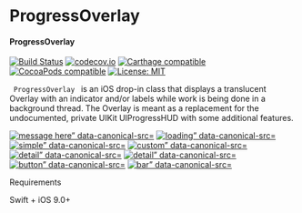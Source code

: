 # ProgressOverlay

#### ProgressOverlay

<p><a href="https://travis-ci.org/matej/MBProgressHUD"><img src="https://camo.githubusercontent.com/96119ef24c508d48a83ed66fca43204f530026cb/68747470733a2f2f7472617669732d63692e6f72672f6d6174656a2f4d4250726f67726573734855442e7376673f6272616e63683d6d6173746572" alt="Build Status" data-canonical-src="https://travis-ci.org/matej/MBProgressHUD.svg?branch=master" style="max-width:100%;"></a> <a href="https://codecov.io/github/matej/MBProgressHUD?branch=master"><img src="https://camo.githubusercontent.com/87ed83229cd374f3455e93e1152ca5557e626660/68747470733a2f2f636f6465636f762e696f2f6769746875622f6d6174656a2f4d4250726f67726573734855442f636f7665726167652e7376673f6272616e63683d6d6173746572" alt="codecov.io" data-canonical-src="https://codecov.io/github/matej/MBProgressHUD/coverage.svg?branch=master" style="max-width:100%;"></a>
 <a href="https://github.com/Carthage/Carthage#adding-frameworks-to-an-application"><img src="https://camo.githubusercontent.com/3dc8a44a2c3f7ccd5418008d1295aae48466c141/68747470733a2f2f696d672e736869656c64732e696f2f62616467652f43617274686167652d636f6d70617469626c652d3442433531442e7376673f7374796c653d666c6174" alt="Carthage compatible" data-canonical-src="https://img.shields.io/badge/Carthage-compatible-4BC51D.svg?style=flat" style="max-width:100%;"></a> <a href="https://cocoapods.org/pods/MBProgressHUD"><img src="https://camo.githubusercontent.com/9c6d6a7c3ded8748d2d3696c93fcfa514b973a6b/68747470733a2f2f696d672e736869656c64732e696f2f636f636f61706f64732f762f4d4250726f67726573734855442e7376673f7374796c653d666c6174" alt="CocoaPods compatible" data-canonical-src="https://img.shields.io/cocoapods/v/MBProgressHUD.svg?style=flat" style="max-width:100%;"></a> <a href="http://opensource.org/licenses/MIT"><img src="https://camo.githubusercontent.com/29a2cc0b8b0b7a3d4e2b5455d8f2502fe301426b/68747470733a2f2f696d672e736869656c64732e696f2f636f636f61706f64732f6c2f4d4250726f67726573734855442e7376673f7374796c653d666c6174" alt="License: MIT" data-canonical-src="https://img.shields.io/cocoapods/l/MBProgressHUD.svg?style=flat" style="max-width:100%;"></a></p>

<code> ProgressOverlay </code> is an iOS drop-in class that displays a translucent Overlay with an indicator and/or labels while work is being done in a background thread. The Overlay is meant as a replacement for the undocumented, private UIKit UIProgressHUD with some additional features.

<p><a href="https://thumbnail0.baidupcs.com/thumbnail/1e9a41d4e90407a927befbadf4bf6dd8?fid=2718680147-250528-80949732335003&time=1473685200&rt=sh&sign=FDTAER-DCb740ccc5511e5e8fedcff06b081203-gIcVPfg8u6rCk4zZ6leWzY7NG0g%3D&expires=8h&chkv=0&chkbd=0&chkpc=&dp-logid=5934659058474715089&dp-callid=0&size=c850_u580&quality=100">
<img src="https://thumbnail0.baidupcs.com/thumbnail/02a167e3dd754c4637c97b4ca4f6bbf4?fid=2718680147-250528-239870768002215&time=1473685200&rt=sh&sign=FDTAER-DCb740ccc5511e5e8fedcff06b081203-LM4DOolgbD6wxnCgVpCFTOtOa%2Bc%3D&expires=8h&chkv=0&chkbd=0&chkpc=&dp-logid=5934980242262773256&dp-callid=0&size=c10000_u10000&quality=100" alt="message here” data-canonical-src="https://thumbnail0.baidupcs.com/thumbnail/1e9a41d4e90407a927befbadf4bf6dd8?fid=2718680147-250528-80949732335003&time=1473685200&rt=sh&sign=FDTAER-DCb740ccc5511e5e8fedcff06b081203-gIcVPfg8u6rCk4zZ6leWzY7NG0g%3D&expires=8h&chkv=0&chkbd=0&chkpc=&dp-logid=5934659058474715089&dp-callid=0&size=c850_u580&quality=100" style="max-width:100%;"></a>
<a href="https://thumbnail0.baidupcs.com/thumbnail/c3c86db2204b031ba28d507b0eebbabe?fid=2718680147-250528-456587551857677&time=1473685200&rt=sh&sign=FDTAER-DCb740ccc5511e5e8fedcff06b081203-GwycxGGWm7xJLK9rtk5jMof5wo8%3D&expires=8h&chkv=0&chkbd=0&chkpc=&dp-logid=5934840138362816018&dp-callid=0&size=c850_u580&quality=100">
<img src="https://thumbnail0.baidupcs.com/thumbnail/326dff7772d71a5008ec7c3135b74a63?fid=2718680147-250528-36828507478255&time=1473685200&rt=sh&sign=FDTAER-DCb740ccc5511e5e8fedcff06b081203-HNTeY5MdIJxL%2Bl3Yy0%2FWn6TxPI4%3D&expires=8h&chkv=0&chkbd=0&chkpc=&dp-logid=5934980242262773256&dp-callid=0&size=c10000_u10000&quality=100" alt="loading” data-canonical-src="https://thumbnail0.baidupcs.com/thumbnail/c3c86db2204b031ba28d507b0eebbabe?fid=2718680147-250528-456587551857677&time=1473685200&rt=sh&sign=FDTAER-DCb740ccc5511e5e8fedcff06b081203-GwycxGGWm7xJLK9rtk5jMof5wo8%3D&expires=8h&chkv=0&chkbd=0&chkpc=&dp-logid=5934840138362816018&dp-callid=0&size=c850_u580&quality=100" style="max-width:100%;"></a>
<a href="https://thumbnail0.baidupcs.com/thumbnail/57a1579d6bdecc8f5f24b38decc13f72?fid=2718680147-250528-820183511600858&time=1473685200&rt=sh&sign=FDTAER-DCb740ccc5511e5e8fedcff06b081203-LGvmOdtrJVU0Raj02uBvuPlBMG8%3D&expires=8h&chkv=0&chkbd=0&chkpc=&dp-logid=5934840138362816018&dp-callid=0&size=c850_u580&quality=100">
<img src="https://thumbnail0.baidupcs.com/thumbnail/be85e18e85676f20643cb36c840beb44?fid=2718680147-250528-969036162942976&time=1473685200&rt=sh&sign=FDTAER-DCb740ccc5511e5e8fedcff06b081203-P%2FNh14s0vmuRX2%2Bcy09W8QgB2rc%3D&expires=8h&chkv=0&chkbd=0&chkpc=&dp-logid=5934980242262773256&dp-callid=0&size=c10000_u10000&quality=100" alt="simple” data-canonical-src="https://thumbnail0.baidupcs.com/thumbnail/57a1579d6bdecc8f5f24b38decc13f72?fid=2718680147-250528-820183511600858&time=1473685200&rt=sh&sign=FDTAER-DCb740ccc5511e5e8fedcff06b081203-LGvmOdtrJVU0Raj02uBvuPlBMG8%3D&expires=8h&chkv=0&chkbd=0&chkpc=&dp-logid=5934840138362816018&dp-callid=0&size=c850_u580&quality=100" style="max-width:100%;"></a>
<a href="https://thumbnail0.baidupcs.com/thumbnail/57a1579d6bdecc8f5f24b38decc13f72?fid=2718680147-250528-820183511600858&time=1473685200&rt=sh&sign=FDTAER-DCb740ccc5511e5e8fedcff06b081203-LGvmOdtrJVU0Raj02uBvuPlBMG8%3D&expires=8h&chkv=0&chkbd=0&chkpc=&dp-logid=5934840138362816018&dp-callid=0&size=c850_u580&quality=100">
<img src="https://thumbnail0.baidupcs.com/thumbnail/03ceb68d2a7a8ea577a07e09aff4535c?fid=2718680147-250528-85359207525099&time=1473685200&rt=sh&sign=FDTAER-DCb740ccc5511e5e8fedcff06b081203-o5WB79uV3N%2FUWbL5Me1%2FMoHrqsM%3D&expires=8h&chkv=0&chkbd=0&chkpc=&dp-logid=5934980242262773256&dp-callid=0&size=c10000_u10000&quality=100" alt="custom” data-canonical-src="https://thumbnail0.baidupcs.com/thumbnail/1cb23ae90f0005231cb88849fc790365?fid=2718680147-250528-936212323624359&time=1473685200&rt=sh&sign=FDTAER-DCb740ccc5511e5e8fedcff06b081203-2cvjayYXCddOt6j1q0OoI1amFk0%3D&expires=8h&chkv=0&chkbd=0&chkpc=&dp-logid=5934840138362816018&dp-callid=0&size=c850_u580&quality=100" style="max-width:100%;"></a>
<a href="https://thumbnail0.baidupcs.com/thumbnail/29daf9f4d770a3b9bc377caa34f1f2ab?fid=2718680147-250528-732252968904305&time=1473685200&rt=sh&sign=FDTAER-DCb740ccc5511e5e8fedcff06b081203-WHAnr6aM%2FvuFBLU029d92NqRHjY%3D&expires=8h&chkv=0&chkbd=0&chkpc=&dp-logid=5934840138362816018&dp-callid=0&size=c850_u580&quality=100">
<img src="https://thumbnail0.baidupcs.com/thumbnail/8623ba503c046961abc41445a385adf3?fid=2718680147-250528-27529445525342&time=1473685200&rt=sh&sign=FDTAER-DCb740ccc5511e5e8fedcff06b081203-g%2B0qfDoihLvSpOpzHN5QaLReHo4%3D&expires=8h&chkv=0&chkbd=0&chkpc=&dp-logid=5934980242262773256&dp-callid=0&size=c10000_u10000&quality=100" alt="detail” data-canonical-src="https://thumbnail0.baidupcs.com/thumbnail/29daf9f4d770a3b9bc377caa34f1f2ab?fid=2718680147-250528-732252968904305&time=1473685200&rt=sh&sign=FDTAER-DCb740ccc5511e5e8fedcff06b081203-WHAnr6aM%2FvuFBLU029d92NqRHjY%3D&expires=8h&chkv=0&chkbd=0&chkpc=&dp-logid=5934840138362816018&dp-callid=0&size=c850_u580&quality=100" style="max-width:100%;"></a>
<a href="https://thumbnail0.baidupcs.com/thumbnail/1ff14ec3070990d607451cb19b720d28?fid=2718680147-250528-739593846914753&time=1473685200&rt=sh&sign=FDTAER-DCb740ccc5511e5e8fedcff06b081203-x2XDNzE37DYiRK6uuS1ZPUwBGP8%3D&expires=8h&chkv=0&chkbd=0&chkpc=&dp-logid=5934840138362816018&dp-callid=0&size=c850_u580&quality=100">
<img src="https://thumbnail0.baidupcs.com/thumbnail/25c5ea988483b2fb8bc2d1d561df2c99?fid=2718680147-250528-983438359466802&time=1473685200&rt=sh&sign=FDTAER-DCb740ccc5511e5e8fedcff06b081203-mBOfhfkZB%2BBO8HZr2Y2GVuyjs%2B8%3D&expires=8h&chkv=0&chkbd=0&chkpc=&dp-logid=5934980242262773256&dp-callid=0&size=c10000_u10000&quality=100" alt="detail” data-canonical-src="https://thumbnail0.baidupcs.com/thumbnail/1ff14ec3070990d607451cb19b720d28?fid=2718680147-250528-739593846914753&time=1473685200&rt=sh&sign=FDTAER-DCb740ccc5511e5e8fedcff06b081203-x2XDNzE37DYiRK6uuS1ZPUwBGP8%3D&expires=8h&chkv=0&chkbd=0&chkpc=&dp-logid=5934840138362816018&dp-callid=0&size=c850_u580&quality=100" style="max-width:100%;"></a>
<a href="https://thumbnail0.baidupcs.com/thumbnail/08ff47b764ed3ff88ad030e021d5bd03?fid=2718680147-250528-1069927098675392&time=1473685200&rt=sh&sign=FDTAER-DCb740ccc5511e5e8fedcff06b081203-sfBHseGvzPfoQlSgWJTQZGb%2BdtM%3D&expires=8h&chkv=0&chkbd=0&chkpc=&dp-logid=5934840138362816018&dp-callid=0&size=c850_u580&quality=100">
<img src="https://thumbnail0.baidupcs.com/thumbnail/bfc182176e2dbecb76d30490bc69c67c?fid=2718680147-250528-761696783300768&time=1473685200&rt=sh&sign=FDTAER-DCb740ccc5511e5e8fedcff06b081203-wpCs%2BUVrpbdeWLWNZ9l59oD1ny0%3D&expires=8h&chkv=0&chkbd=0&chkpc=&dp-logid=5934980242262773256&dp-callid=0&size=c10000_u10000&quality=100" alt="button” data-canonical-src="https://thumbnail0.baidupcs.com/thumbnail/08ff47b764ed3ff88ad030e021d5bd03?fid=2718680147-250528-1069927098675392&time=1473685200&rt=sh&sign=FDTAER-DCb740ccc5511e5e8fedcff06b081203-sfBHseGvzPfoQlSgWJTQZGb%2BdtM%3D&expires=8h&chkv=0&chkbd=0&chkpc=&dp-logid=5934840138362816018&dp-callid=0&size=c850_u580&quality=100" style="max-width:100%;"></a>
<a href="https://thumbnail0.baidupcs.com/thumbnail/69fb6b09c212d1cc73d6da1abf57578a?fid=2718680147-250528-720305681032857&time=1473685200&rt=sh&sign=FDTAER-DCb740ccc5511e5e8fedcff06b081203-TSr4KIY06qu3KaUmkOd2at6egK0%3D&expires=8h&chkv=0&chkbd=0&chkpc=&dp-logid=5934840138362816018&dp-callid=0&size=c850_u580&quality=100">
<img src="https://thumbnail0.baidupcs.com/thumbnail/4861bb546085d37f271ce8c2aadeb401?fid=2718680147-250528-24022983731777&time=1473685200&rt=sh&sign=FDTAER-DCb740ccc5511e5e8fedcff06b081203-060BRj6t4xVHse8hFwYNsrB0D4w%3D&expires=8h&chkv=0&chkbd=0&chkpc=&dp-logid=5934980242262773256&dp-callid=0&size=c10000_u10000&quality=100" alt="bar” data-canonical-src="https://thumbnail0.baidupcs.com/thumbnail/69fb6b09c212d1cc73d6da1abf57578a?fid=2718680147-250528-720305681032857&time=1473685200&rt=sh&sign=FDTAER-DCb740ccc5511e5e8fedcff06b081203-TSr4KIY06qu3KaUmkOd2at6egK0%3D&expires=8h&chkv=0&chkbd=0&chkpc=&dp-logid=5934840138362816018&dp-callid=0&size=c850_u580&quality=100" style="max-width:100%;"></a>
</p>


Requirements

Swift + iOS 9.0+
